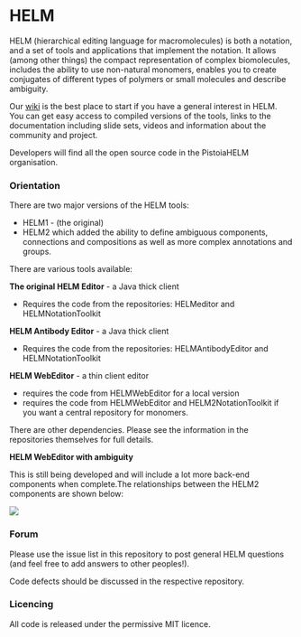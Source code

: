 # HELM #


HELM (hierarchical editing language for macromolecules) is both a notation, and a set of tools and applications that implement the notation. It allows (among other things) the compact representation of complex biomolecules, includes the ability to use non-natural monomers, enables you to create conjugates of different types of polymers or small molecules and describe ambiguity. 

Our [wiki](https://pistoiaalliance.atlassian.net/wiki/spaces/PUB/pages/8716303/HELM+Resources) is the best place to start if you have a general interest in HELM. You can get easy access to compiled versions of the tools, links to the documentation including slide sets, videos and information about the community and project. 

Developers will find all the open source code in the PistoiaHELM organisation. 


### Orientation  ###

There are two major versions of the HELM tools:

- HELM1 - (the original)
- HELM2 which added the ability to define ambiguous components, connections and compositions as well as more complex annotations and groups. 

There are various tools available:

**The original HELM Editor** - a Java thick client 

- Requires the code from the repositories: HELMeditor and HELMNotationToolkit

**HELM Antibody Editor** - a Java thick client

- Requires the code from the repositories: HELMAntibodyEditor and HELMNotationToolkit

**HELM WebEditor** - a thin client editor

- requires the code from HELMWebEditor for a local version
- requires the code from HELMWebEditor and HELM2NotationToolkit if you want a central repository for monomers. 

There are other dependencies. Please see the information in the repositories themselves for full details. 


**HELM WebEditor with ambiguity**

This is still being developed and will include a lot more back-end components when complete.The relationships between the HELM2 components are shown below:



![](https:/images/Architecture%20Overview.png)




### Forum ###

Please use the issue list in this repository to post general HELM questions (and feel free to add answers to other peoples!). 

Code defects should be discussed in the respective repository.



### Licencing ###

All code is released under the permissive MIT licence.  
